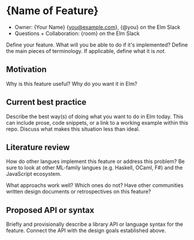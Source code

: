# {Name of Feature}

- Owner: {Your Name} {you@example.com}, {@you} on the Elm Slack
- Questions + Collaboration: {room} on the Elm Slack

Define your feature. What will you be able to do if it's implemented? Define the main pieces of terminology. If applicable, define what it is *not*.

## Motivation
Why is this feature useful? Why do you want it in Elm?

## Current best practice
Describe the best way(s) of doing what you want to do in Elm today. This can include prose, code snippets, or a link to a working example within this repo. Discuss what makes this situation less than ideal.

## Literature review
How do other langues implement this feature or address this problem? Be sure to look at other ML-family langues (e.g. Haskell, OCaml, F#) and the JavaScript ecosystem.

What approachs work well? Which ones do not? Have other communities written design documents or retrospectives on this feature?

## Proposed API or syntax
Briefly and provisionally describe a library API or language syntax for the feature. Connect the API with the design goals established above.
